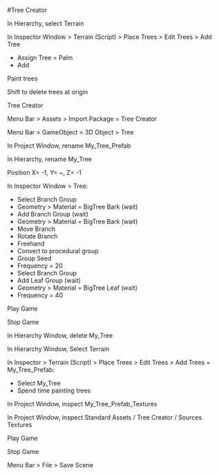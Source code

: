 #Tree Creator

In Hierarchy, select Terrain

In Inspector Window > Terrain (Script) > Place Trees > Edit Trees > Add Tree

* Assign Tree = Palm
* Add

Paint trees

Shift to delete trees at origin

Tree Creator

Menu Bar > Assets > Import Package = Tree Creator

Menu Bar > GameObject > 3D Object > Tree

In Project Window, rename My_Tree_Prefab

In Hierarchy, rename My_Tree

Position X= -1, Y= ~, Z= -1

In Inspector Window > Tree:
* Select Branch Group
* Geometry > Material = BigTree Bark (wait)
* Add Branch Group (wait)
* Geometry > Material = BigTree Bark (wait)
* Move Branch
* Rotate Branch
* Freehand
* Convert to procedural group
* Group Seed
* Frequency = 20
* Select Branch Group
* Add Leaf Group (wait)
* Geometry > Material = BigTree Leaf (wait)
* Frequency = 40

Play Game

Stop Game

In Hierarchy Window, delete My_Tree

In Hierarchy Window, Select Terrain

In Inspector > Terrain (Script) > Place Trees > Edit Trees > Add Trees = My_Tree_Prefab:
* Select My_Tree
* Spend time painting trees

In Project Window, inspect My_Tree_Prefab_Textures

In Project Window, inspect Standard Assets / Tree Creator / Sources Textures

Play Game

Stop Game

Menu Bar > File > Save Scene